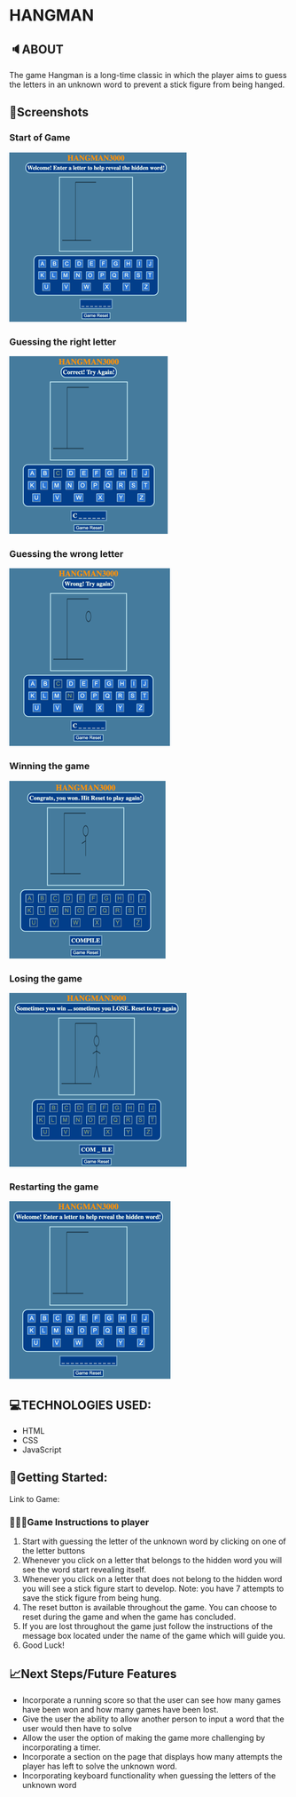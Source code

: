 # HANGMAN

## 🔈ABOUT

The game Hangman is a long-time classic in which the player aims to guess the letters in an unknown word to prevent a stick figure from being hanged.

## 📸Screenshots

### Start of Game

![game-initiated](https://github.com/mikealberto/hangman/blob/dev/assets/start-of-game%20Small.png)

### Guessing the right letter

![right-letter](https://github.com/mikealberto/hangman/blob/dev/assets/guessing-letter-right%20Small.png)

### Guessing the wrong letter

![wrong-letter](https://github.com/mikealberto/hangman/blob/dev/assets/guessing-letter-wrong%20Small.png)

### Winning the game

![winning-game](https://github.com/mikealberto/hangman/blob/dev/assets/winning-the-game%20Small.png)

### Losing the game

![losing-game](https://github.com/mikealberto/hangman/blob/dev/assets/losing-the-game%20Small.png)

### Restarting the game

![resetting-game](https://github.com/mikealberto/hangman/blob/dev/assets/reseting-the-game%20Small.png)

## 💻TECHNOLOGIES USED:

- HTML
- CSS
- JavaScript

## 🚀Getting Started:

Link to Game:

### 👨🏽‍🏫Game Instructions to player

1. Start with guessing the letter of the unknown word by clicking on one of the letter buttons
2. Whenever you click on a letter that belongs to the hidden word you will see the word start revealing itself.
3. Whenever you click on a letter that does not belong to the hidden word you will see a stick figure start to develop. Note: you have 7 attempts to save the stick figure from being hung.
4. The reset button is available throughout the game. You can choose to reset during the game and when the game has concluded.
5. If you are lost throughout the game just follow the instructions of the message box located under the name of the game which will guide you.
6. Good Luck!

## 📈Next Steps/Future Features

- Incorporate a running score so that the user can see how many games have been won and how many games have been lost.
- Give the user the ability to allow another person to input a word that the user would then have to solve
- Allow the user the option of making the game more challenging by incorporating a timer.
- Incorporate a section on the page that displays how many attempts the player has left to solve the unknown word.
- Incorporating keyboard functionality when guessing the letters of the unknown word
